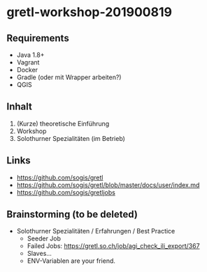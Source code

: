 # gretl-workshop-201900819

## Requirements
* Java 1.8+
* Vagrant
* Docker
* Gradle (oder mit Wrapper arbeiten?)
* QGIS

## Inhalt
1. (Kurze) theoretische Einführung
2. Workshop
3. Solothurner Spezialitäten (im Betrieb)

## Links
- https://github.com/sogis/gretl
- https://github.com/sogis/gretl/blob/master/docs/user/index.md
- https://github.com/sogis/gretljobs


## Brainstorming (to be deleted)

- Solothurner Spezialitäten / Erfahrungen / Best Practice
  * Seeder Job
  * Failed Jobs: https://gretl.so.ch/job/agi_check_ili_export/367
  * Slaves...
  * ENV-Variablen are your friend.
